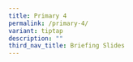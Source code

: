 ```yaml
---
title: Primary 4
permalink: /primary-4/
variant: tiptap
description: ""
third_nav_title: Briefing Slides
---
```

